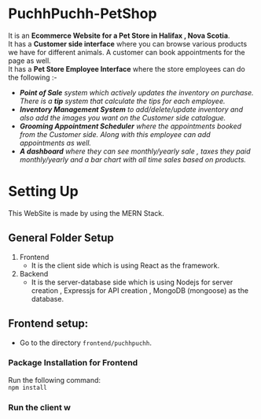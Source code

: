 # PuchhPuchh-PetShop
It is an **Ecommerce Website for a Pet Store in Halifax , Nova Scotia**. <br/>
It has a **Customer side interface** where you can browse various products we have for different animals. A customer can book appointments for the page as well.<br/>
It has a **Pet Store Employee Interface** where the store employees can do the following :- 

- ***Point of Sale** system which actively updates the inventory on purchase. There is a **tip** system that calculate the tips for each employee.*
- ***Inventory Management System** to add/delete/update inventory and also add the images you want on the Customer side catalogue.*
- ***Grooming Appointment Scheduler** where the appointments booked from the Customer side. Along with this employee can add appointments as well.*
- ***A dashboard** where they can see monthly/yearly sale , taxes they paid monthly/yearly and a bar chart with all time sales based on products.*

# Setting Up
This WebSite is made by using the MERN Stack.
 ## General Folder Setup
 1. Frontend 
    - It is the client side which is using React as the framework.
 2. Backend
    - It is the server-database side which is using Nodejs for server creation , Expressjs for API creation , MongoDB (mongoose) as the database.
 ## Frontend setup:
  - Go to the directory `frontend/puchhpuchh`.
  ### Package Installation for Frontend
  Run the following command: <br/>
  `npm install` <br/>
  ### Run the client w
 
